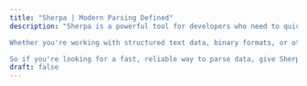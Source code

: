 ```yaml
---
title: "Sherpa | Modern Parsing Defined"
description: "Sherpa is a powerful tool for developers who need to quickly and easily parse complex data structures. With its intuitive syntax and robust features, Sherpa makes it easy to build custom parsers for a wide range of applications.

Whether you're working with structured text data, binary formats, or other types of data, Sherpa can help you parse it quickly and accurately. With support for a variety of parsing algorithms and a flexible grammar definition language, Sherpa lets you build parsers that are tailored to your specific needs.

So if you're looking for a fast, reliable way to parse data, give Sherpa a try. It's the parser compiler that can help you get the job done quickly and easily."
draft: false
---
```



